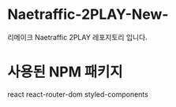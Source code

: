 # Naetraffic-2PLAY-New-

리메이크 Naetraffic 2PLAY 레포지토리 입니다.


# 사용된 NPM 패키지

react
react-router-dom
styled-components
